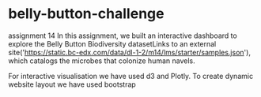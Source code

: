 # belly-button-challenge
assignment 14
In this assignment, we built an interactive dashboard to explore the Belly Button Biodiversity datasetLinks to an external site('https://static.bc-edx.com/data/dl-1-2/m14/lms/starter/samples.json'), which catalogs the microbes that colonize human navels.

For interactive visualisation we have used d3 and Plotly. To create dynamic website layout we have used bootstrap